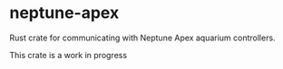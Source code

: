 # neptune-apex

Rust crate for communicating with Neptune Apex aquarium controllers.

This crate is a work in progress
